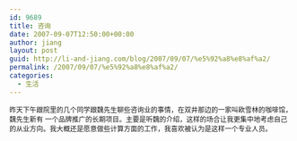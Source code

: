 ```yaml
---
id: 9689
title: 咨询
date: 2007-09-07T12:50:00+00:00
author: jiang
layout: post
guid: http://li-and-jiang.com/blog/2007/09/07/%e5%92%a8%e8%af%a2/
permalink: /2007/09/07/%e5%92%a8%e8%af%a2/
categories:
  - 生活
---
```

<span style="font-size:9pt">昨天下午跟院里的几个同学跟魏先生聊些咨询业的事情，在双井那边的一家叫欧雪林的咖啡馆，魏先生新有 一个品牌推广的长期项目。主要是听魏的介绍，这样的场合让我更集中地考虑自己的从业方向。我大概还是愿意做些计算方面的工作，我喜欢被认为是这样一个专业人员。</span>